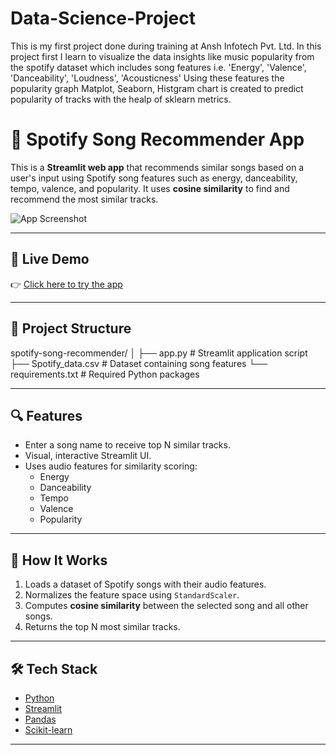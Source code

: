 # Data-Science-Project
This is my first project done during training at Ansh Infotech Pvt. Ltd. In this project first I learn to visualize the data insights like music popularity from the spotify dataset which includes song features i.e. 'Energy', 'Valence', 'Danceability', 'Loudness', 'Acousticness' Using these features the popularity graph Matplot, Seaborn, Histgram chart is created to predict popularity of tracks with the healp of sklearn metrics.
# 🎵 Spotify Song Recommender App

This is a **Streamlit web app** that recommends similar songs based on a user's input using Spotify song features such as energy, danceability, tempo, valence, and popularity. It uses **cosine similarity** to find and recommend the most similar tracks.

![App Screenshot](https://streamlit.io/images/brand/streamlit-logo-primary-colormark-darktext.png)

---

## 🚀 Live Demo

👉 [Click here to try the app](https://data-science-project-zhbspmuu2zch4utmtzkzti.streamlit.app/)  


---

## 📁 Project Structure


spotify-song-recommender/
│
├── app.py # Streamlit application script
├── Spotify_data.csv # Dataset containing song features
└── requirements.txt # Required Python packages


---

## 🔍 Features

- Enter a song name to receive top N similar tracks.
- Visual, interactive Streamlit UI.
- Uses audio features for similarity scoring:
  - Energy
  - Danceability
  - Tempo
  - Valence
  - Popularity

---

## 🧠 How It Works

1. Loads a dataset of Spotify songs with their audio features.
2. Normalizes the feature space using `StandardScaler`.
3. Computes **cosine similarity** between the selected song and all other songs.
4. Returns the top N most similar tracks.

---

## 🛠️ Tech Stack

- [Python](https://www.python.org/)
- [Streamlit](https://streamlit.io/)
- [Pandas](https://pandas.pydata.org/)
- [Scikit-learn](https://scikit-learn.org/)

---


